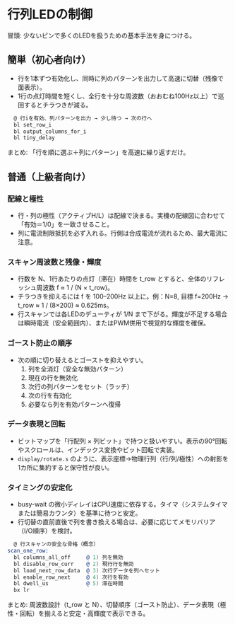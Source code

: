 # 行列LEDの制御

冒頭: 少ないピンで多くのLEDを扱うための基本手法を身につける。

## 簡単（初心者向け）

- 行を1本ずつ有効化し、同時に列のパターンを出力して高速に切替（残像で面表示）。
- 1行の点灯時間を短くし、全行を十分な周波数（おおむね100Hz以上）で巡回するとチラつきが減る。

```asm
  @ 行iを有効、列パターンを出力 → 少し待つ → 次の行へ
  bl set_row_i
  bl output_columns_for_i
  bl tiny_delay
```

まとめ: 「行を順に選ぶ＋列にパターン」を高速に繰り返すだけ。

## 普通（上級者向け）

### 配線と極性

- 行・列の極性（アクティブH/L）は配線で決まる。実機の配線図に合わせて「有効＝1/0」を一致させること。
- 列に電流制限抵抗を必ず入れる。行側は合成電流が流れるため、最大電流に注意。

### スキャン周波数と残像・輝度

- 行数を N、1行あたりの点灯（滞在）時間を t_row とすると、全体のリフレッシュ周波数 f ≈ 1 / (N × t_row)。
- チラつきを抑えるには f を 100–200Hz 以上に。例：N=8, 目標 f=200Hz → t_row ≈ 1 / (8×200) ≈ 0.625ms。
- 行スキャンでは各LEDのデューティが 1/N まで下がる。輝度が不足する場合は瞬時電流（安全範囲内）、またはPWM併用で視覚的な輝度を確保。

### ゴースト防止の順序

- 次の順に切り替えるとゴーストを抑えやすい。
  1) 列を全消灯（安全な無効パターン）
  2) 現在の行を無効化
  3) 次行の列パターンをセット（ラッチ）
  4) 次の行を有効化
  5) 必要なら列を有効パターンへ復帰

### データ表現と回転

- ビットマップを「行配列 × 列ビット」で持つと扱いやすい。表示の90°回転やスクロールは、インデックス変換やビット回転で実装。
- `display/rotate.s` のように、表示座標→物理行列（行/列/極性）への射影を1カ所に集約すると保守性が良い。

### タイミングの安定化

- busy-wait の微小ディレイはCPU速度に依存する。タイマ（システムタイマまたは簡易カウンタ）を基準に待つと安定。
- 行切替の直前直後で列を書き換える場合は、必要に応じてメモリバリア（I/O順序）を検討。

```asm
  @ 行スキャンの安全な骨格（概念）
scan_one_row:
  bl columns_all_off     @ 1) 列を無効
  bl disable_row_curr    @ 2) 現行行を無効
  bl load_next_row_data  @ 3) 次行データを列へセット
  bl enable_row_next     @ 4) 次行を有効
  bl dwell_us            @ 5) 滞在時間
  bx lr
```

まとめ: 周波数設計（t_row と N）、切替順序（ゴースト防止）、データ表現（極性・回転）を揃えると安定・高輝度で表示できる。
